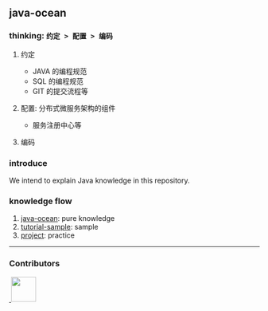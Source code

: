 ## java-ocean

### thinking: **`约定 > 配置 > 编码`**

1. 约定

   - JAVA 的编程规范
   - SQL 的编程规范
   - GIT 的提交流程等

2. 配置: 分布式微服务架构的组件

   - 服务注册中心等

3. 编码

### introduce

We intend to explain Java knowledge in this repository.<br/>

### knowledge flow

1. [java-ocean](git@github.com:Alice52/java-ocean.git): pure knowledge
2. [tutorial-sample](git@github.com:Alice52/tutorials-sample.git): sample
3. [project](git@github.com:Alice52/project.git): practice

---

### Contributors

<a href="https://github.com/lianshun1000">
​    <img src="https://avatars0.githubusercontent.com/u/51190323?s=400&v=4" width="50px">
</a>
